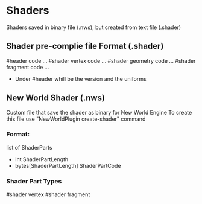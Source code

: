 # Shaders
Shaders saved in binary file (.nws), but created from text file (.shader)

## Shader pre-complie file Format (.shader)
#header
code ...
#shader vertex
code ...
#shader geometry
code ...
#shader fragment
code ...

* Under #header whill be the version and the uniforms

## New World Shader (.nws)
Custom file that save the shader as binary for New World Engine
To create this file use "NewWorldPlugin create-shader" command


### Format:
list of ShaderParts
* int ShaderPartLength
* bytes[ShaderPartLength] ShaderPartCode

### Shader Part Types
#shader vertex
#shader fragment